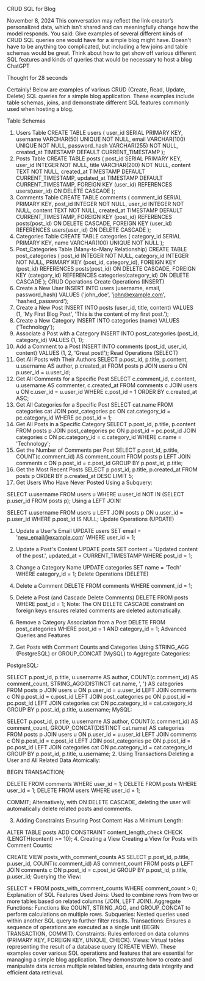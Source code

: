CRUD SQL for Blog

November 8, 2024
This conversation may reflect the link creator’s personalized data, which isn’t shared and can meaningfully change how the model responds.
You said:
Give examples of several different kinds of CRUD SQL queries one would have for a simple blog might have. Doesn't have to be anything too complicated, but including a few joins and table schemas would be great. Think about how to get show off various different SQL features and kinds of queries that would be necessary to host a blog
ChatGPT

Thought for 28 seconds

Certainly! Below are examples of various CRUD (Create, Read, Update, Delete) SQL queries for a simple blog application. These examples include table schemas, joins, and demonstrate different SQL features commonly used when hosting a blog.

Table Schemas
1. Users Table
CREATE TABLE users (
    user_id SERIAL PRIMARY KEY,
    username VARCHAR(50) UNIQUE NOT NULL,
    email VARCHAR(100) UNIQUE NOT NULL,
    password_hash VARCHAR(255) NOT NULL,
    created_at TIMESTAMP DEFAULT CURRENT_TIMESTAMP
);
2. Posts Table
CREATE TABLE posts (
    post_id SERIAL PRIMARY KEY,
    user_id INTEGER NOT NULL,
    title VARCHAR(200) NOT NULL,
    content TEXT NOT NULL,
    created_at TIMESTAMP DEFAULT CURRENT_TIMESTAMP,
    updated_at TIMESTAMP DEFAULT CURRENT_TIMESTAMP,
    FOREIGN KEY (user_id) REFERENCES users(user_id) ON DELETE CASCADE
);
3. Comments Table
CREATE TABLE comments (
    comment_id SERIAL PRIMARY KEY,
    post_id INTEGER NOT NULL,
    user_id INTEGER NOT NULL,
    content TEXT NOT NULL,
    created_at TIMESTAMP DEFAULT CURRENT_TIMESTAMP,
    FOREIGN KEY (post_id) REFERENCES posts(post_id) ON DELETE CASCADE,
    FOREIGN KEY (user_id) REFERENCES users(user_id) ON DELETE CASCADE
);
4. Categories Table
CREATE TABLE categories (
    category_id SERIAL PRIMARY KEY,
    name VARCHAR(100) UNIQUE NOT NULL
);
5. Post_Categories Table (Many-to-Many Relationship)
CREATE TABLE post_categories (
    post_id INTEGER NOT NULL,
    category_id INTEGER NOT NULL,
    PRIMARY KEY (post_id, category_id),
    FOREIGN KEY (post_id) REFERENCES posts(post_id) ON DELETE CASCADE,
    FOREIGN KEY (category_id) REFERENCES categories(category_id) ON DELETE CASCADE
);
CRUD Operations
Create Operations (INSERT)
1. Create a New User
INSERT INTO users (username, email, password_hash)
VALUES ('john_doe', 'john@example.com', 'hashed_password');
2. Create a New Post
INSERT INTO posts (user_id, title, content)
VALUES (1, 'My First Blog Post', 'This is the content of my first post.');
3. Create a New Category
INSERT INTO categories (name)
VALUES ('Technology');
4. Associate a Post with a Category
INSERT INTO post_categories (post_id, category_id)
VALUES (1, 1);
5. Add a Comment to a Post
INSERT INTO comments (post_id, user_id, content)
VALUES (1, 2, 'Great post!');
Read Operations (SELECT)
1. Get All Posts with Their Authors
SELECT
    p.post_id,
    p.title,
    p.content,
    u.username AS author,
    p.created_at
FROM
    posts p
JOIN
    users u ON p.user_id = u.user_id;
2. Get All Comments for a Specific Post
SELECT
    c.comment_id,
    c.content,
    u.username AS commenter,
    c.created_at
FROM
    comments c
JOIN
    users u ON c.user_id = u.user_id
WHERE
    c.post_id = 1
ORDER BY
    c.created_at ASC;
3. Get All Categories for a Specific Post
SELECT
    cat.name
FROM
    categories cat
JOIN
    post_categories pc ON cat.category_id = pc.category_id
WHERE
    pc.post_id = 1;
4. Get All Posts in a Specific Category
SELECT
    p.post_id,
    p.title,
    p.content
FROM
    posts p
JOIN
    post_categories pc ON p.post_id = pc.post_id
JOIN
    categories c ON pc.category_id = c.category_id
WHERE
    c.name = 'Technology';
5. Get the Number of Comments per Post
SELECT
    p.post_id,
    p.title,
    COUNT(c.comment_id) AS comment_count
FROM
    posts p
LEFT JOIN
    comments c ON p.post_id = c.post_id
GROUP BY
    p.post_id, p.title;
6. Get the Most Recent Posts
SELECT
    p.post_id,
    p.title,
    p.created_at
FROM
    posts p
ORDER BY
    p.created_at DESC
LIMIT 5;
7. Get Users Who Have Never Posted
Using a Subquery:

SELECT
    u.username
FROM
    users u
WHERE
    u.user_id NOT IN (SELECT p.user_id FROM posts p);
Using a LEFT JOIN:

SELECT
    u.username
FROM
    users u
LEFT JOIN
    posts p ON u.user_id = p.user_id
WHERE
    p.post_id IS NULL;
Update Operations (UPDATE)
1. Update a User's Email
UPDATE
    users
SET
    email = 'new_email@example.com'
WHERE
    user_id = 1;
2. Update a Post's Content
UPDATE
    posts
SET
    content = 'Updated content of the post.',
    updated_at = CURRENT_TIMESTAMP
WHERE
    post_id = 1;
3. Change a Category Name
UPDATE
    categories
SET
    name = 'Tech'
WHERE
    category_id = 1;
Delete Operations (DELETE)
1. Delete a Comment
DELETE FROM
    comments
WHERE
    comment_id = 1;
2. Delete a Post (and Cascade Delete Comments)
DELETE FROM
    posts
WHERE
    post_id = 1;
Note: The ON DELETE CASCADE constraint on foreign keys ensures related comments are deleted automatically.

3. Remove a Category Association from a Post
DELETE FROM
    post_categories
WHERE
    post_id = 1 AND category_id = 1;
Advanced Queries and Features
1. Get Posts with Comment Counts and Categories
Using STRING_AGG (PostgreSQL) or GROUP_CONCAT (MySQL) to Aggregate Categories:

PostgreSQL:

SELECT
    p.post_id,
    p.title,
    u.username AS author,
    COUNT(c.comment_id) AS comment_count,
    STRING_AGG(DISTINCT cat.name, ', ') AS categories
FROM
    posts p
JOIN
    users u ON p.user_id = u.user_id
LEFT JOIN
    comments c ON p.post_id = c.post_id
LEFT JOIN
    post_categories pc ON p.post_id = pc.post_id
LEFT JOIN
    categories cat ON pc.category_id = cat.category_id
GROUP BY
    p.post_id, p.title, u.username;
MySQL:

SELECT
    p.post_id,
    p.title,
    u.username AS author,
    COUNT(c.comment_id) AS comment_count,
    GROUP_CONCAT(DISTINCT cat.name) AS categories
FROM
    posts p
JOIN
    users u ON p.user_id = u.user_id
LEFT JOIN
    comments c ON p.post_id = c.post_id
LEFT JOIN
    post_categories pc ON p.post_id = pc.post_id
LEFT JOIN
    categories cat ON pc.category_id = cat.category_id
GROUP BY
    p.post_id, p.title, u.username;
2. Using Transactions
Deleting a User and All Related Data Atomically:

BEGIN TRANSACTION;

DELETE FROM comments WHERE user_id = 1;
DELETE FROM posts WHERE user_id = 1;
DELETE FROM users WHERE user_id = 1;

COMMIT;
Alternatively, with ON DELETE CASCADE, deleting the user will automatically delete related posts and comments.

3. Adding Constraints
Ensuring Post Content Has a Minimum Length:

ALTER TABLE
    posts
ADD CONSTRAINT
    content_length_check CHECK (LENGTH(content) >= 10);
4. Creating a View
Creating a View for Posts with Comment Counts:

CREATE VIEW posts_with_comment_counts AS
SELECT
    p.post_id,
    p.title,
    p.user_id,
    COUNT(c.comment_id) AS comment_count
FROM
    posts p
LEFT JOIN
    comments c ON p.post_id = c.post_id
GROUP BY
    p.post_id, p.title, p.user_id;
Querying the View:

SELECT
    *
FROM
    posts_with_comment_counts
WHERE
    comment_count > 0;
Explanation of SQL Features Used
Joins: Used to combine rows from two or more tables based on related columns (JOIN, LEFT JOIN).
Aggregate Functions: Functions like COUNT, STRING_AGG, and GROUP_CONCAT to perform calculations on multiple rows.
Subqueries: Nested queries used within another SQL query to further filter results.
Transactions: Ensures a sequence of operations are executed as a single unit (BEGIN TRANSACTION, COMMIT).
Constraints: Rules enforced on data columns (PRIMARY KEY, FOREIGN KEY, UNIQUE, CHECK).
Views: Virtual tables representing the result of a database query (CREATE VIEW).
These examples cover various SQL operations and features that are essential for managing a simple blog application. They demonstrate how to create and manipulate data across multiple related tables, ensuring data integrity and efficient data retrieval.
